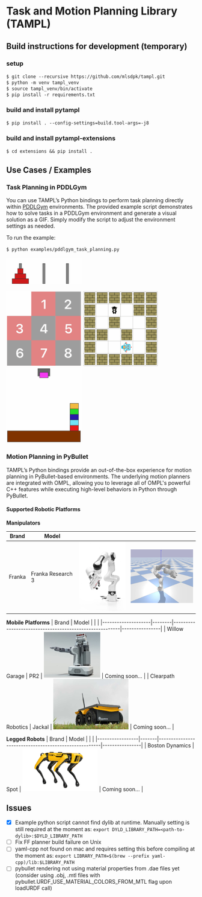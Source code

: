 # Task and Motion Planning Library (TAMPL)

## Build instructions for development (temporary)

### setup
```
$ git clone --recursive https://github.com/mlsdpk/tampl.git
$ python -m venv tampl_venv
$ source tampl_venv/bin/activate
$ pip install -r requirements.txt
```

### build and install pytampl
```
$ pip install . --config-settings=build.tool-args=-j8
```

### build and install pytampl-extensions
```
$ cd extensions && pip install .
```

## Use Cases / Examples

### Task Planning in PDDLGym

You can use TAMPL’s Python bindings to perform task planning directly within [PDDLGym](https://github.com/tomsilver/pddlgym/) environments. The provided example script demonstrates how to solve tasks in a PDDLGym environment and generate a visual solution as a GIF. Simply modify the script to adjust the environment settings as needed. 

To run the example:

```bash
$ python examples/pddlgym_task_planning.py
```

<img src="docs/img/PDDLEnvHanoi-v0.output.gif" width="200" alt="">
<p align="left">
  <img src="docs/img/PDDLEnvSlidetile-v0.output.gif" width="200" alt="">
  <img src="docs/img/PDDLEnvMaze-v0.output.gif" width="200" alt="">
  <img src="docs/img/PDDLEnvBlocks-v0.output.gif" width="200" alt="">
</p>

### Motion Planning in PyBullet

TAMPL’s Python bindings provide an out-of-the-box experience for motion planning in PyBullet-based environments. The underlying motion planners are integrated with OMPL, allowing you to leverage all of OMPL's powerful C++ features while executing high-level behaviors in Python through PyBullet.

#### Supported Robotic Platforms

**Manipulators**

| Brand  | Model             |                                                     |                                                         |
|--------|-------------------|-----------------------------------------------------|---------------------------------------------------------|
| Franka | Franka Research 3 | <img src="docs/img/pybullet/fr3.jpg" width="150" /> | <img src="docs/img/pybullet/fr3-sim.png" width="200" /> |

**Mobile Platforms**
| Brand              | Model  |                                                        |                |
|--------------------|--------|--------------------------------------------------------|----------------|
| Willow Garage      | PR2    | <img src="docs/img/pybullet/pr2.jpg" width="150" />    | Coming soon... |
| Clearpath Robotics | Jackal | <img src="docs/img/pybullet/jackal.jpg" width="200" /> | Coming soon... |

**Legged Robots**
| Brand           | Model |                                                      |                |
|-----------------|-------|------------------------------------------------------|----------------|
| Boston Dynamics | Spot  | <img src="docs/img/pybullet/spot.jpg" width="200" /> | Coming soon... |

## Issues
- [x] Example python script cannot find dylib at runtime. Manually setting is still required at the moment as: `export DYLD_LIBRARY_PATH=<path-to-dylib>:$DYLD_LIBRARY_PATH`
- [ ] Fix FF planner build failure on Unix
- [ ] yaml-cpp not found on mac and requires setting this before compiling at the moment as: `export LIBRARY_PATH=$(brew --prefix yaml-cpp)/lib:$LIBRARY_PATH`
- [ ] pybullet rendering not using material properties from .dae files yet (consider using .obj, .mtl files with pybullet.URDF_USE_MATERIAL_COLORS_FROM_MTL flag upon loadURDF call)

